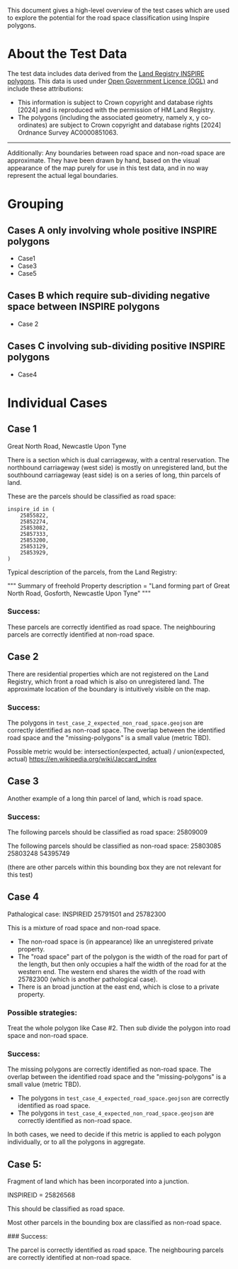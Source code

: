 This document gives a high-level overview of the test cases which are used to explore the potential for the road space classification using Inspire polygons.

# About the Test Data

The test data includes data derived from the [Land Registry INSPIRE polygons](https://use-land-property-data.service.gov.uk/datasets/inspire). This data is used under  [Open Government Licence (OGL)](http://www.nationalarchives.gov.uk/doc/open-government-licence/version/3/) and include these attributions:

* This information is subject to Crown copyright and database rights [2024] and is reproduced with the permission of HM Land Registry.  
* The polygons (including the associated geometry, namely x, y co-ordinates) are subject to Crown copyright and database rights [2024] Ordnance Survey AC0000851063. 

---
Additionally: Any boundaries between road space and non-road space are approximate. They have been drawn by hand, based on the visual appearance of the map purely for use in this test data, and in no way represent the actual legal boundaries.


# Grouping

## Cases A only involving whole positive INSPIRE polygons

* Case1
* Case3
* Case5

## Cases B which require sub-dividing negative space between INSPIRE polygons  

* Case 2

## Cases C involving sub-dividing positive INSPIRE polygons

* Case4


# Individual Cases

## Case 1

Great North Road, Newcastle Upon Tyne

There is a section which is dual carriageway, with a central reservation.
The northbound carriageway (west side) is mostly on unregistered land, 
but the southbound carriageway (east side) is on a series of long, thin parcels of land.

These are the parcels should be classified as road space:

```
inspire_id in (
    25855822,
    25852274,
    25853082,
    25857333,
    25853200,
    25853129,
    25853929,
)
```

Typical description of the parcels, from the Land Registry:

"""
Summary of freehold
Property description = "Land forming part of Great North Road, Gosforth, Newcastle Upon Tyne"
"""

### Success:

These parcels are correctly identified as road space. The neighbouring parcels are correctly identified at non-road space. 

## Case 2

There are residential properties which are not registered on the Land Registry, which front a road which is also on unregistered land.
The approximate location of the boundary is intuitively visible on the map.

### Success:

The polygons in `test_case_2_expected_non_road_space.geojson` are correctly identified as non-road space. 
The overlap between the identified road space and the "missing-polygons" is a small value (metric TBD).

Possible metric would be:
intersection(expected, actual) / union(expected, actual)
https://en.wikipedia.org/wiki/Jaccard_index

## Case 3

Another example of a long thin parcel of land, which is road space.

### Success:

The following parcels should be classified as road space: 
25809009

The following parcels should be classified as non-road space:
25803085
25803248
54395749

(there are other parcels within this bounding box they are not relevant for this test)


## Case 4

Pathalogical case: INSPIREID 25791501 and 25782300

This is a mixture of road space and non-road space.

* The non-road space is (in appearance) like an unregistered private property.
* The "road space" part of the polygon is the width of the road for part of the length, but then only occupies a half the width of the road for at the western end. The western end  shares the width of the road with 25782300 (which is another pathological case).
* There is an broad junction at the east end, which is close to a private property.

### Possible strategies:

Treat the whole polygon like Case #2. Then sub divide the polygon into road space and non-road space.

### Success:

The missing polygons are correctly identified as non-road space.
The overlap between the identified road space and the "missing-polygons" is a small value (metric TBD).

* The polygons in `test_case_4_expected_road_space.geojson` are correctly identified as road space. 
* The polygons in `test_case_4_expected_non_road_space.geojson` are correctly identified as non-road space. 

In both cases, we need to decide if this metric is applied to each polygon individually, or to all the polygons in aggregate.

## Case 5:

Fragment of land which has been incorporated into a junction.

INSPIREID = 25826568

This should be classified as road space.

Most other parcels in the bounding box are classified as non-road space.

### Success:

The parcel is correctly identified as road space. The neighbouring parcels are correctly identified at non-road space.
